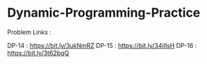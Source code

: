 # Dynamic-Programming-Practice

Problem Links :

DP-14 : https://bit.ly/3ukNmRZ
DP-15 : https://bit.ly/34iIIsH
DP-16 : https://bit.ly/3t62bqQ
